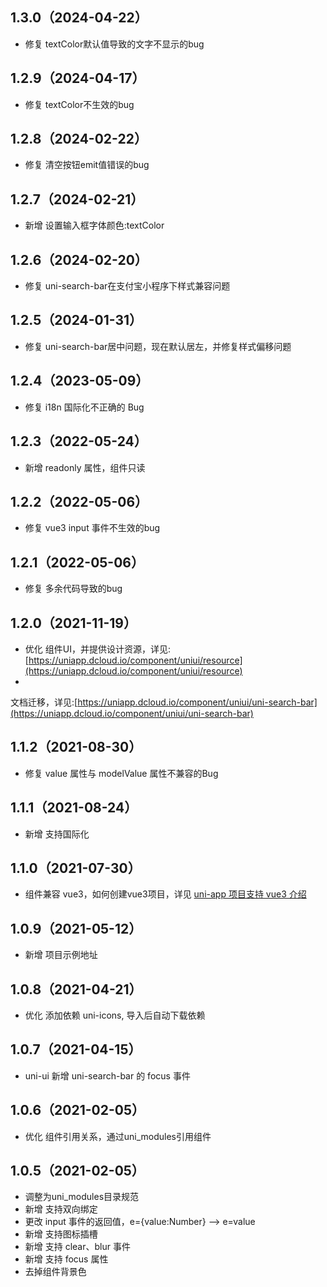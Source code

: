 ## 1.3.0（2024-04-22）

- 修复 textColor默认值导致的文字不显示的bug

## 1.2.9（2024-04-17）

- 修复 textColor不生效的bug

## 1.2.8（2024-02-22）

- 修复 清空按钮emit值错误的bug

## 1.2.7（2024-02-21）

- 新增 设置输入框字体颜色:textColor

## 1.2.6（2024-02-20）

- 修复 uni-search-bar在支付宝小程序下样式兼容问题

## 1.2.5（2024-01-31）

- 修复 uni-search-bar居中问题，现在默认居左，并修复样式偏移问题

## 1.2.4（2023-05-09）

- 修复 i18n 国际化不正确的 Bug

## 1.2.3（2022-05-24）

- 新增 readonly 属性，组件只读

## 1.2.2（2022-05-06）

- 修复 vue3 input 事件不生效的bug

## 1.2.1（2022-05-06）

- 修复 多余代码导致的bug

## 1.2.0（2021-11-19）

- 优化
  组件UI，并提供设计资源，详见:[https://uniapp.dcloud.io/component/uniui/resource](https://uniapp.dcloud.io/component/uniui/resource)
-

文档迁移，详见:[https://uniapp.dcloud.io/component/uniui/uni-search-bar](https://uniapp.dcloud.io/component/uniui/uni-search-bar)

## 1.1.2（2021-08-30）

- 修复 value 属性与 modelValue 属性不兼容的Bug

## 1.1.1（2021-08-24）

- 新增 支持国际化

## 1.1.0（2021-07-30）

- 组件兼容 vue3，如何创建vue3项目，详见 [uni-app 项目支持 vue3 介绍](https://ask.dcloud.net.cn/article/37834)

## 1.0.9（2021-05-12）

- 新增 项目示例地址

## 1.0.8（2021-04-21）

- 优化 添加依赖 uni-icons, 导入后自动下载依赖

## 1.0.7（2021-04-15）

- uni-ui 新增 uni-search-bar 的 focus 事件

## 1.0.6（2021-02-05）

- 优化 组件引用关系，通过uni_modules引用组件

## 1.0.5（2021-02-05）

- 调整为uni_modules目录规范
- 新增 支持双向绑定
- 更改 input 事件的返回值，e={value:Number} --> e=value
- 新增 支持图标插槽
- 新增 支持 clear、blur 事件
- 新增 支持 focus 属性
- 去掉组件背景色
